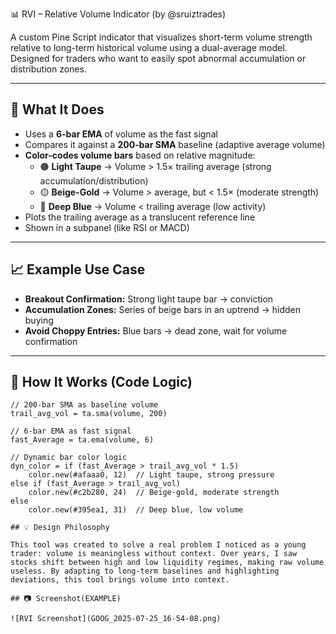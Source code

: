 📊 RVI – Relative Volume Indicator (by @sruiztrades)

A custom Pine Script indicator that visualizes short-term volume strength relative to long-term historical volume using a dual-average model. Designed for traders who want to easily spot abnormal accumulation or distribution zones.

---

## 🔧 What It Does

- Uses a **6-bar EMA** of volume as the fast signal
- Compares it against a **200-bar SMA** baseline (adaptive average volume)
- **Color-codes volume bars** based on relative magnitude:
  - 🟤 **Light Taupe** → Volume > 1.5× trailing average (strong accumulation/distribution)
  - 🟡 **Beige-Gold** → Volume > average, but < 1.5× (moderate strength)
  - 🔵 **Deep Blue** → Volume < trailing average (low activity)
- Plots the trailing average as a translucent reference line
- Shown in a subpanel (like RSI or MACD)

---

## 📈 Example Use Case

- **Breakout Confirmation:** Strong light taupe bar → conviction
- **Accumulation Zones:** Series of beige bars in an uptrend → hidden buying
- **Avoid Choppy Entries:** Blue bars → dead zone, wait for volume confirmation

---

## 🧪 How It Works (Code Logic)

```pinescript
// 200-bar SMA as baseline volume
trail_avg_vol = ta.sma(volume, 200)

// 6-bar EMA as fast signal
fast_Average = ta.ema(volume, 6)

// Dynamic bar color logic
dyn_color = if (fast_Average > trail_avg_vol * 1.5)
    color.new(#afaaa0, 12)  // Light taupe, strong pressure
else if (fast_Average > trail_avg_vol)
    color.new(#c2b280, 24)  // Beige-gold, moderate strength
else
    color.new(#395ea1, 31)  // Deep blue, low volume

## 💡 Design Philosophy

This tool was created to solve a real problem I noticed as a young trader: volume is meaningless without context. Over years, I saw stocks shift between high and low liquidity regimes, making raw volume useless. By adapting to long-term baselines and highlighting deviations, this tool brings volume into context.

## 📷 Screenshot(EXAMPLE)

![RVI Screenshot](GOOG_2025-07-25_16-54-08.png)
